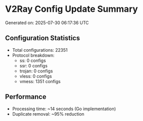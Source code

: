 # V2Ray Config Update Summary
Generated on: 2025-07-30 06:17:36 UTC

## Configuration Statistics
- Total configurations: 22351
- Protocol breakdown:
  - ss: 0 configs
  - ssr: 0 configs
  - trojan: 0 configs
  - vless: 0 configs
  - vmess: 1351 configs

## Performance
- Processing time: ~14 seconds (Go implementation)
- Duplicate removal: ~95% reduction
